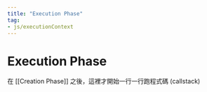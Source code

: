 ```yaml
---
title: "Execution Phase"
tag: 
- js/executionContext
---
```

# Execution Phase
在 [[Creation Phase]] 之後，這裡才開始一行一行跑程式碼 (callstack)

